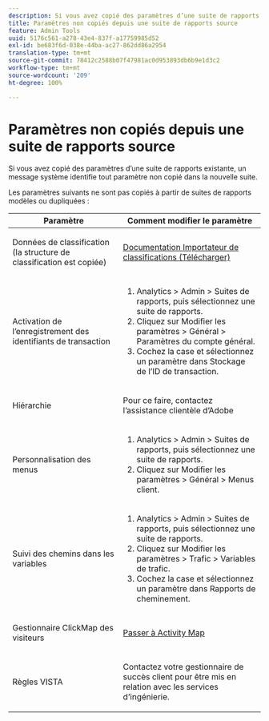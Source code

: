 ```yaml
---
description: Si vous avez copié des paramètres d’une suite de rapports existante, un message système identifie tout paramètre non copié dans la nouvelle suite.
title: Paramètres non copiés depuis une suite de rapports source
feature: Admin Tools
uuid: 5176c561-a278-43e4-837f-a17759985d52
exl-id: be683f6d-038e-44ba-ac27-862dd86a2954
translation-type: tm+mt
source-git-commit: 78412c2588b07f47981ac0d953893db6b9e1d3c2
workflow-type: tm+mt
source-wordcount: '209'
ht-degree: 100%

---
```


# Paramètres non copiés depuis une suite de rapports source

Si vous avez copié des paramètres d’une suite de rapports existante, un message système identifie tout paramètre non copié dans la nouvelle suite.

Les paramètres suivants ne sont pas copiés à partir de suites de rapports modèles ou dupliquées :

<table id="table_9774249E3D804E7D97F12B88E26F9066"> 
 <thead> 
  <tr> 
   <th colname="col1" class="entry"> Paramètre </th> 
   <th colname="col2" class="entry"> Comment modifier le paramètre </th> 
  </tr>
 </thead>
 <tbody> 
  <tr> 
   <td colname="col1"> <p>Données de classification (la structure de classification est copiée) </p> </td> 
   <td colname="col2"> <p><a href="https://docs.adobe.com/content/help/fr-FR/analytics/components/classifications/classifications-importer/c-working-with-saint.html"> Documentation Importateur de classifications (Télécharger)</a> </p> </td> 
  </tr> 
  <tr> 
   <td colname="col1"> <p>Activation de l’enregistrement des identifiants de transaction </p> </td> 
   <td colname="col2"> 
    <ol id="ol_4F3028A440C94447890498CF2E64C15B"> 
     <li id="li_243C7F7DF3074F7FB9893BEFDA8B0732"> <span class="uicontrol"> Analytics</span> &gt; <span class="uicontrol"> Admin</span> &gt; <span class="uicontrol"> Suites de rapports</span>, puis sélectionnez une suite de rapports. </li> 
     <li id="li_357D06A1F528473CBA07D4C840BE95D9">Cliquez sur <span class="uicontrol"> Modifier les paramètres</span> &gt; <span class="uicontrol"> Général</span> &gt; <span class="uicontrol"> Paramètres du compte général</span>. </li> 
     <li id="li_9E0B7A9542864399AFDD5D422F7D6C22">Cochez la case et sélectionnez un paramètre dans <span class="uicontrol"> Stockage de l’ID de transaction</span>. </li> 
    </ol> </td> 
  </tr> 
  <tr> 
   <td colname="col1"> <p>Hiérarchie </p> </td> 
   <td colname="col2"> <p>Pour ce faire, contactez l’assistance clientèle d’Adobe </p> </td> 
  </tr> 
  <tr> 
   <td colname="col1"> <p>Personnalisation des menus </p> </td> 
   <td colname="col2"> 
    <ol id="ol_A3277C5843704DEA902DF030099E9227"> 
     <li id="li_8B3A5974466C4D9D9A3D3D0C6A30F414"><span class="uicontrol"> Analytics</span> &gt; <span class="uicontrol"> Admin</span> &gt; <span class="uicontrol"> Suites de rapports</span>, puis sélectionnez une suite de rapports. </li> 
     <li id="li_1B44AFD4026346698F3CB75E2CBF1959">Cliquez sur <span class="uicontrol"> Modifier les paramètres</span> &gt; <span class="uicontrol"> Général</span> &gt; <span class="uicontrol"> Menus client</span>. </li> 
    </ol> </td> 
  </tr> 
  <tr> 
   <td colname="col1"> <p>Suivi des chemins dans les variables </p> </td> 
   <td colname="col2"> 
    <ol id="ol_903A5FEF5B9847929BBB514A481F6E22"> 
     <li id="li_E352211ABD3245EC8C06313221BA4B36"><span class="uicontrol"> Analytics</span> &gt; <span class="uicontrol"> Admin</span> &gt; <span class="uicontrol"> Suites de rapports</span>, puis sélectionnez une suite de rapports. </li> 
     <li id="li_B19C4112D57D4D329A0774EBB345473B">Cliquez sur <span class="uicontrol"> Modifier les paramètres</span> &gt; <span class="uicontrol"> Trafic</span> &gt; <span class="uicontrol"> Variables de trafic</span>. </li> 
     <li id="li_B1CED2EC85FE4A8EB7D95076040B35E1">Cochez la case et sélectionnez un paramètre dans <span class="uicontrol"> Rapports de cheminement</span>. </li> 
    </ol> </td> 
  </tr> 
  <tr> 
   <td colname="col1"> <p>Gestionnaire ClickMap des visiteurs </p> </td> 
   <td colname="col2"> <p><a href="https://docs.adobe.com/content/help/fr-FR/analytics/analyze/activity-map/getting-started/get-started-admins/activitymap-enable.html"> Passer à Activity Map</a> </p> </td> 
  </tr> 
  <tr> 
   <td colname="col1"> <p>Règles VISTA </p> </td> 
   <td colname="col2"> <p>Contactez votre gestionnaire de succès client pour être mis en relation avec les services d’ingénierie. </p> </td> 
  </tr> 
 </tbody> 
</table>
